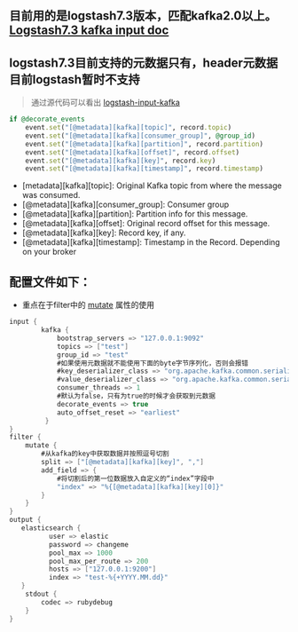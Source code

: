 ## 目前用的是logstash7.3版本，匹配kafka2.0以上。[Logstash7.3 kafka input doc](https://www.elastic.co/guide/en/logstash/current/plugins-inputs-kafka.html)
## logstash7.3目前支持的元数据只有，header元数据目前logstash暂时不支持
> 通过源代码可以看出 [logstash-input-kafka](https://github.com/logstash-plugins/logstash-input-kafka/blob/master/lib/logstash/inputs/kafka.rb)

```ruby
if @decorate_events
	event.set("[@metadata][kafka][topic]", record.topic)
	event.set("[@metadata][kafka][consumer_group]", @group_id)
	event.set("[@metadata][kafka][partition]", record.partition)
	event.set("[@metadata][kafka][offset]", record.offset)
	event.set("[@metadata][kafka][key]", record.key)
	event.set("[@metadata][kafka][timestamp]", record.timestamp)
```


* [metadata][kafka][topic]: Original Kafka topic from where the message was consumed.
* [@metadata][kafka][consumer_group]: Consumer group
* [@metadata][kafka][partition]: Partition info for this message.
* [@metadata][kafka][offset]: Original record offset for this message.
* [@metadata][kafka][key]: Record key, if any.
* [@metadata][kafka][timestamp]: Timestamp in the Record. Depending on your broker 

## 配置文件如下：
* 重点在于filter中的 [mutate](https://www.elastic.co/guide/en/logstash/current/plugins-filters-mutate.html) 属性的使用
```java
input {
        kafka {
            bootstrap_servers => "127.0.0.1:9092"
            topics => ["test"]
            group_id => "test"
            #如果使用元数据就不能使用下面的byte字节序列化，否则会报错
            #key_deserializer_class => "org.apache.kafka.common.serialization.ByteArrayDeserializer"
            #value_deserializer_class => "org.apache.kafka.common.serialization.ByteArrayDeserializer"
            consumer_threads => 1
            #默认为false，只有为true的时候才会获取到元数据
			decorate_events => true
			auto_offset_reset => "earliest"
         }
}
filter {
	mutate {
		#从kafka的key中获取数据并按照逗号切割
		split => ["[@metadata][kafka][key]", ","]
		add_field => {
			#将切割后的第一位数据放入自定义的“index”字段中
			"index" => "%{[@metadata][kafka][key][0]}"
		}
	}
}
output {
   elasticsearch {
          user => elastic
          password => changeme
          pool_max => 1000
          pool_max_per_route => 200
          hosts => ["127.0.0.1:9200"]
          index => "test-%{+YYYY.MM.dd}"
   }
    stdout {
        codec => rubydebug
    }
}

```

